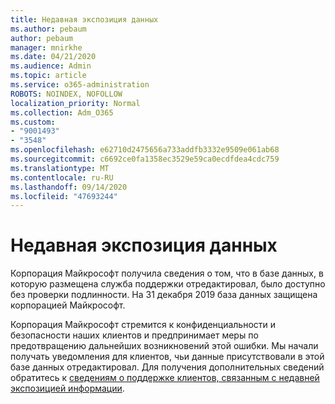 ```yaml
---
title: Недавная экспозиция данных
ms.author: pebaum
author: pebaum
manager: mnirkhe
ms.date: 04/21/2020
ms.audience: Admin
ms.topic: article
ms.service: o365-administration
ROBOTS: NOINDEX, NOFOLLOW
localization_priority: Normal
ms.collection: Adm_O365
ms.custom:
- "9001493"
- "3548"
ms.openlocfilehash: e62710d2475656a733addfb3332e9509e061ab68
ms.sourcegitcommit: c6692ce0fa1358ec3529e59ca0ecdfdea4cdc759
ms.translationtype: MT
ms.contentlocale: ru-RU
ms.lasthandoff: 09/14/2020
ms.locfileid: "47693244"
---
```

# <a name="recent-data-exposure"></a>Недавная экспозиция данных

Корпорация Майкрософт получила сведения о том, что в базе данных, в которую размещена служба поддержки отредактировал, было доступно без проверки подлинности. На 31 декабря 2019 база данных защищена корпорацией Майкрософт.

Корпорация Майкрософт стремится к конфиденциальности и безопасности наших клиентов и предпринимает меры по предотвращению дальнейших возникновений этой ошибки. Мы начали получать уведомления для клиентов, чьи данные присутствовали в этой базе данных отредактировал. Для получения дополнительных сведений обратитесь к [сведениям о поддержке клиентов, связанным с недавней экспозицией информации](https://aka.ms/privacyinfo).
